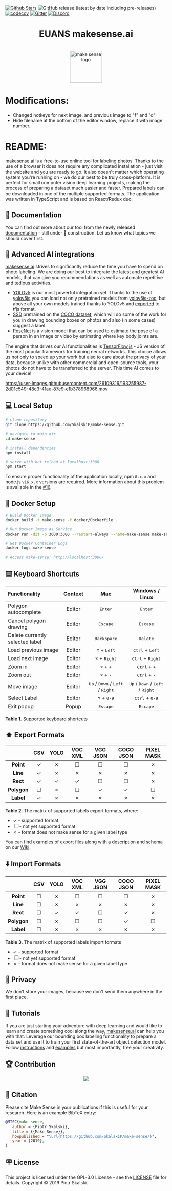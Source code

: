 [![Github Stars](https://img.shields.io/badge/stars-nominate-brightgreen?logo=github)](https://stars.github.com/nominate/)
![GitHub release (latest by date including pre-releases)](https://img.shields.io/github/v/release/SkalskiP/make-sense?include_prereleases)
[![codecov](https://codecov.io/gh/SkalskiP/make-sense/branch/develop/graph/badge.svg?token=lWsADbAey2)](https://codecov.io/gh/SkalskiP/make-sense)
[![Gitter](https://badges.aleen42.com/src/gitter.svg)](https://gitter.im/make-sense-ai/community)
[![Discord](https://badges.aleen42.com/src/discord.svg)](https://discord.gg/ASCjCrNdA7)

<h1 align="center">EUANS makesense.ai</h1>

<p align="center">
    </br>
    <img width="100" src=".//public/favicon.png" alt="make sense logo">
    </br>
</p>

# Modifications:
- Changed hotkeys for next image, and previous image to "f" and "d"
- Hide filename at the bottom of the editor window, replace it with image number.

# README:

[makesense.ai][1] is a free-to-use online tool for labeling photos. Thanks to the use of a browser it does not require any complicated installation - just visit the website and you are ready to go. It also doesn't matter which operating system you're running on - we do our best to be truly cross-platform. It is perfect for small computer vision deep learning projects, making the process of preparing a dataset much easier and faster. Prepared labels can be downloaded in one of the multiple supported formats. The application was written in TypeScript and is based on React/Redux duo.

## 📄 Documentation

You can find out more about our tool from the newly released [documentation][14] - still under 🚧 construction. Let us know what topics we should cover first.

## 🤖 Advanced AI integrations

[makesense.ai][1] strives to significantly reduce the time you have to spend on photo labeling. We are doing our best to integrate the latest and greatest AI models, that can give you recommendations as well as automate repetitive and tedious activities.

* [YOLOv5][16] is our most powerful integration yet. Thanks to the use of [yolov5js][17] you can load not only pretrained models from [yolov5js-zoo](18), but above all your own models trained thanks to YOLOv5 and [exported](19) to tfjs format.
* [SSD][8] pretrained on the [COCO dataset][9], which will do some of the work for you in drawing bounding boxes on photos and also (in some cases) suggest a label. 
* [PoseNet][11] is a vision model that can be used to estimate the pose of a person in an image or video by estimating where key body joints are.

The engine that drives our AI functionalities is [TensorFlow.js][10] - JS version of the most popular framework for training neural networks. This choice allows us not only to speed up your work but also to care about the privacy of your data, because unlike with other commercial and open-source tools, your photos do not have to be transferred to the server. This time AI comes to your device!

https://user-images.githubusercontent.com/26109316/193255987-2d01c549-48c3-41ae-87e9-e1b378968966.mov

## 💻 Local Setup

```bash
# clone repository
git clone https://github.com/SkalskiP/make-sense.git

# navigate to main dir
cd make-sense

# install dependencies
npm install

# serve with hot reload at localhost:3000
npm start
```
To ensure proper functionality of the application locally, npm `8.x.x` and node.js `v16.x.x` versions are required. More information about this problem is available in the [#16][4].

## 🐳 Docker Setup

```bash
# Build Docker Image
docker build -t make-sense -f docker/Dockerfile .

# Run Docker Image as Service
docker run -dit -p 3000:3000 --restart=always --name=make-sense make-sense

# Get Docker Container Logs
docker logs make-sense

# Access make-sense: http://localhost:3000/
```

## ⌨️ Keyboard Shortcuts

| Functionality                      | Context  | Mac | Windows / Linux  |
|:-----------------------------------|:--------:|:---:|:----------------:|
| Polygon autocomplete               | Editor   | <kbd>Enter</kbd> | <kbd>Enter</kbd> |
| Cancel polygon drawing             | Editor   | <kbd>Escape</kbd> | <kbd>Escape</kbd> |
| Delete currently selected label    | Editor   | <kbd>Backspace</kbd> | <kbd>Delete</kbd> |
| Load previous image                | Editor   | <kbd>⌥</kbd> + <kbd>Left</kbd> | <kbd>Ctrl</kbd> + <kbd>Left</kbd> |
| Load next image                    | Editor   | <kbd>⌥</kbd> + <kbd>Right</kbd> | <kbd>Ctrl</kbd> + <kbd>Right</kbd> |
| Zoom in                            | Editor   | <kbd>⌥</kbd> + <kbd>+</kbd> | <kbd>Ctrl</kbd> + <kbd>+</kbd> |
| Zoom out                           | Editor   | <kbd>⌥</kbd> + <kbd>-</kbd> | <kbd>Ctrl</kbd> + <kbd>-</kbd> |
| Move image                         | Editor   | <kbd>Up</kbd> / <kbd>Down</kbd> / <kbd>Left</kbd> / <kbd>Right</kbd> | <kbd>Up</kbd> / <kbd>Down</kbd> / <kbd>Left</kbd> / <kbd>Right</kbd> |
| Select Label                       | Editor   | <kbd>⌥</kbd> + <kbd>0-9</kbd> | <kbd>Ctrl</kbd> + <kbd>0-9</kbd> |
| Exit popup                         | Popup    | <kbd>Escape</kbd> | <kbd>Escape</kbd> |

**Table 1.** Supported keyboard shortcuts

## ⬆️ Export Formats

|               | CSV | YOLO | VOC XML | VGG JSON | COCO JSON | PIXEL MASK |
|:-------------:|:---:|:----:|:-------:|:--------:|:---------:|:----------:|
| **Point**     | ✓   | ✗    | ☐       | ☐        | ☐         | ✗          |
| **Line**      | ✓   | ✗    | ✗       | ✗        | ✗         | ✗          |
| **Rect**      | ✓   | ✓    | ✓       | ☐        | ☐         | ✗          |
| **Polygon**   | ☐   | ✗    | ☐       | ✓        | ✓         | ☐          |
| **Label**     | ✓   | ✗    | ✗       | ✗        | ✗         | ✗          |

**Table 2.** The matrix of supported labels export formats, where:
* ✓ - supported format
* ☐ - not yet supported format
* ✗ - format does not make sense for a given label type  

You can find examples of export files along with a description and schema on our [Wiki][7].

## ⬇️ Import Formats

|               | CSV | YOLO | VOC XML | VGG JSON | COCO JSON | PIXEL MASK |
|:-------------:|:---:|:----:|:-------:|:--------:|:---------:|:----------:|
| **Point**     | ☐   | ✗    | ☐       | ☐        | ☐         | ✗          |
| **Line**      | ☐   | ✗    | ✗       | ✗        | ✗         | ✗          |
| **Rect**      | ☐   | ✓    | ✓       | ☐        | ✓         | ✗          |
| **Polygon**   | ☐   | ✗    | ☐       | ☐        | ✓         | ☐          |
| **Label**     | ☐   | ✗    | ✗       | ✗        | ✗         | ✗          |

**Table 3.** The matrix of supported labels import formats
* ✓ - supported format
* ☐ - not yet supported format
* ✗ - format does not make sense for a given label type  

## 🔐 Privacy

We don't store your images, because we don't send them anywhere in the first place.

## 🚀 Tutorials

If you are just starting your adventure with deep learning and would like to learn and create something cool along the way, [makesense.ai][1] can help you with that. Leverage our bounding box labeling functionality to prepare a data set and use it to train your first state-of-the-art object detection model. Follow [instructions][12] and [examples][13] but most importantly, free your creativity.


## 🏆 Contribution

<p align="center"> 
    <a href="https://github.com/SkalskiP/make-sense/graphs/contributors">
      <img src="https://contrib.rocks/image?repo=SkalskiP/make-sense" />
    </a>
</p>

## 💬 Citation

Please cite Make Sense in your publications if this is useful for your research. Here is an example BibTeX entry:

```BibTeX
@MISC{make-sense,
   author = {Piotr Skalski},
   title = {{Make Sense}},
   howpublished = "\url{https://github.com/SkalskiP/make-sense/}",
   year = {2019},
}
```

## 🪧 License

This project is licensed under the GPL-3.0 License - see the [LICENSE][2] file for details. Copyright &copy; 2019 Piotr Skalski.

[1]: http://makesense.ai
[2]: ./LICENSE
[3]: https://twitter.com/PiotrSkalski92
[4]: https://github.com/SkalskiP/make-sense/issues/16
[5]: https://gitter.im/make-sense-ai/community?utm_source=share-link&utm_medium=link&utm_campaign=share-link
[6]: https://github.com/SkalskiP/make-sense/wiki/Road-Map
[7]: https://github.com/SkalskiP/make-sense/wiki/Supported-Output-Formats
[8]: https://arxiv.org/abs/1512.02325
[9]: http://cocodataset.org
[10]: https://www.tensorflow.org/js
[11]: https://www.tensorflow.org/lite/models/pose_estimation/overview
[12]: https://towardsdatascience.com/chess-rolls-or-basketball-lets-create-a-custom-object-detection-model-ef53028eac7d
[13]: https://github.com/SkalskiP/ILearnDeepLearning.py/tree/master/02_data_science_toolkit/02_yolo_object_detection
[14]: https://skalskip.github.io/make-sense/
[15]: https://github.com/SkalskiP/make-sense/issues
[16]: https://github.com/ultralytics/yolov5
[17]: https://github.com/SkalskiP/yolov5js 
[18]: https://github.com/SkalskiP/yolov5js-zoo
[19]: https://github.com/ultralytics/yolov5/blob/master/export.py

